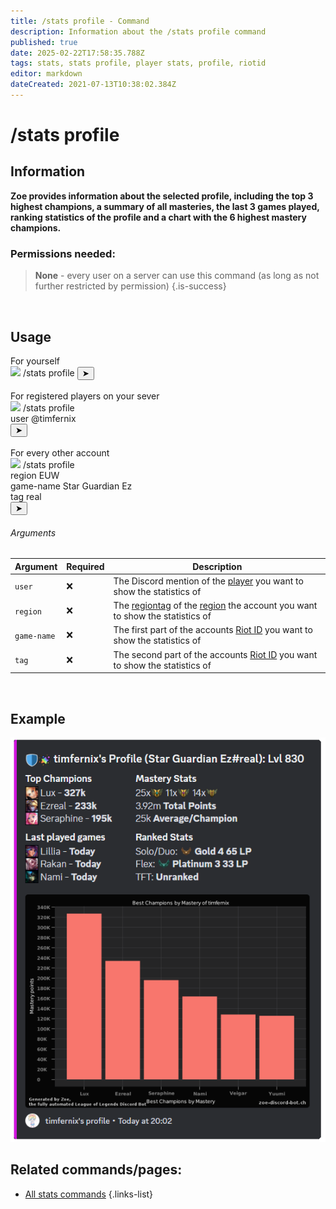 ```yaml
---
title: /stats profile - Command
description: Information about the /stats profile command
published: true
date: 2025-02-22T17:58:35.788Z
tags: stats, stats profile, player stats, profile, riotid
editor: markdown
dateCreated: 2021-07-13T10:38:02.384Z
---
```


# /stats profile
## Information
**Zoe provides information about the selected profile, including the top 3 highest champions, a summary of all masteries, the last 3 games played, ranking statistics of the profile and a chart with the 6 highest mastery champions.**
<br>

### Permissions needed:
>**None** - every user on a server can use this command (as long as not further restricted by permission) {.is-success}

<br>


## Usage
<div class="discord-preview">
  For yourself
    <div class="dcp-chatbar">
        <img src="/zoe_logo.png" class="dcp-avatar">
        <span class="dcp-command">/stats profile</span>
        <button class="dcp-send-btn">&#10148;</button> 
    </div><br>
  		For registered players on your sever
      <div class="dcp-chatbar">
        <img src="/zoe_logo.png" class="dcp-avatar">
        <span class="dcp-command">/stats profile</span>
        <div class="dcp-args">
            <div class="dcp-arg">
                <span class="dcp-arg-label">user</span>
                <span class="dcp-arg-value">
              	<span class="dcp-mention">@timfernix</span>
              </span>
            </div>
        </div>
        <button class="dcp-send-btn">&#10148;</button> 
    </div><br>
  			For every other account
        <div class="dcp-chatbar">
        <img src="/zoe_logo.png" class="dcp-avatar">
        <span class="dcp-command">/stats profile</span>
        <div class="dcp-args">
                <div class="dcp-arg">
                <span class="dcp-arg-label">region</span>
                <span class="dcp-arg-value">EUW</span>
            </div>
            <div class="dcp-arg">
                <span class="dcp-arg-label">game-name</span>
                <span class="dcp-arg-value">Star Guardian Ez</span>
            </div>
            <div class="dcp-arg">
                <span class="dcp-arg-label">tag</span>
                <span class="dcp-arg-value">real</span>
            </div>
        </div>
        <button class="dcp-send-btn">&#10148;</button> 
    </div>
</div>

         
###### Arguments
| Argument | Required | Description |
|----------|----------|-------------|
| `user` | :x: | The Discord mention of the [player](/en/terms/player) you want to show the statistics of |
| `region` | :x: | The [regiontag](/en/terms/region) of the [region](/en/terms/region) the account you want to show the statistics of |
| `game-name` | :x: | The first part of the accounts [Riot ID](/en/terms/riotid) you want to show the statistics of |
| `tag` | :x: | The second part of the accounts [Riot ID](/en/terms/riotid) you want to show the statistics of |
<br>

## Example
![](/img/commands/stats_profile.png)
<br>
 
## Related commands/pages:
- [All stats commands](/en/commands/stats)
{.links-list}
